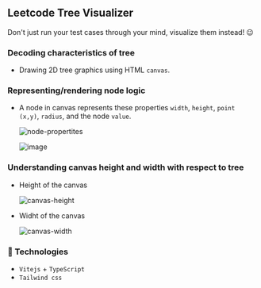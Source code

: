 ## Leetcode Tree Visualizer

Don't just run your test cases through your mind, visualize them instead! 😉

### Decoding characteristics of tree

- Drawing 2D tree graphics using HTML `canvas`.

### Representing/rendering node logic

- A node in canvas represents these properties `width`, `height`, `point (x,y)`, `radius`, and the node `value`.

  ![node-propertites](https://github.com/subrat611/leetcode-tree-visualizer/assets/77252075/985e203a-572f-4049-b947-4f06194ff1cf)

  ![image](https://github.com/subrat611/leetcode-tree-visualizer/assets/77252075/555648b9-17e1-47d1-ae83-6666001b7eb3)

### Understanding canvas height and width with respect to tree

- Height of the canvas

  ![canvas-height](https://github.com/subrat611/leetcode-tree-visualizer/assets/77252075/701338b6-3f4e-4942-97ec-2cdc8e2041e0)

- Widht of the canvas

  ![canvas-width](https://github.com/subrat611/leetcode-tree-visualizer/assets/77252075/50f839c2-ce94-4913-b7be-b8831358d9f7)

### 🔨 Technologies

- `Vitejs` + `TypeScript`
- `Tailwind css`
